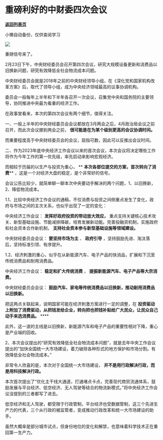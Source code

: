 # 重磅利好的中财委四次会议

[**返回列表页**](/gzh/政事堂2019)

小懒自动备份，仅供查阅学习

![](https://mmbiz.qpic.cn/mmbiz_png/rxhS23yu8cMta76ibEWdickNU0UPbM8ib3z6Cpv1nLPXEtWibtsqKeVkIq156aFoa3ROdYr233sB2X7Uk5GZUibiaUQA/640?wx_fmt=png&from;=appmsg)

重磅信号来了。

2月23日下午，中央财经委员会召开第四次会议，研究大规模设备更新和消费品以旧换新问题，研究有效降低全社会物流成本问题。

中央财经委员会就是2018年之前的中央财经领导小组，在《深化党和国家机构改革方案》后，取代了领导小组，成为中央经济领域最高的议事协调机构。

委员会一般每年上半年和下半年各召开一次会议，召集党中央和国务院的主要领导，协同推进中央最为看重的经济工作。

在政事堂看来，本次的第四次会议有两个细节，值得关注。

一、一般上半年的中央财经委员会会议都放在3月两会之后，4月政治局会议之前召开，而此次会议挪到两会之前， **很可能是在为某个级别更高的会议协调时间。**

而重要程度高于中央财经委员会的会议，屈指可数，因此可以反推出会议时间。

二、作为2023年底中央经济工作会议以来的首次会议，本次会议将决定哪些工作将作为今年工作的第一优先级，率先启动来影响宏观经济。

而相较于历届的以生产与投资为重心， ** **本次各部位提交的方案，首次转向了消费**** ，这是一个对经济大盘的稳定，是个非常好的信号。

  

会议公告比较少，就简单聊一聊本次中央要动手解决的两个问题，1、以旧换新，2、降低物流成本。

1.1、比较中央经济工作会议的通稿，不仅消费与投资之间侧重点发生了变化，政府与市场之间的主次关系，也似乎出现了一定的变化：  

中央经济工作会议： **发挥好政府投资的带动放大效应，**
重点支持关键核心技术攻关、新型基础设施、节能减排降碳，培育发展新动能。完善投融资机制，实施政府和社会资本合作新机制，
**支持社会资本参与新型基础设施等领域建设。**

中央财经委员会会议： **要坚持市场为主** 、 **政府引导** ，坚持鼓励先进、淘汰落后，坚持标准引领、有序提升。

1.2、经济刺激的重心，似乎在从新能源汽车、电子产品的快消品，扩展和下沉至传统消费品和耐用消费品。

中央经济工作会议： **稳定和扩大传统消费** ， **提振新能源汽车、电子产品等大宗消费。**

中央财经委员会会议： **鼓励汽车、家电等传统消费品以旧换新，推动耐用消费品以旧换新。**

把这两点关联起来，说明国家可能在经济刺激方案进行一定的调整，在
**投资驱动上附加了消费驱动，从把钱发给企业，转向把也把钱补贴给广大民众，让民众自己动手来选消费品。** ****

此外，这一波的主线是以旧换新，新能源汽车和电子产品的重要性相对下降，重心是产业端的回收。

2、本次会议提出的“研究有效降低全社会物流成本问题”，就是去年中央工作会议提出的“加快全国统一大市场建设，着力破除各种形式的地方保护和市场分割。有效降低全社会物流成本。”

非常令人欣喜的是，本次对于全国统一大市场建设， **并不是用行政解决行政，而是用科技解决行政。**

本次首次提出了“优化主干线大通道，打通堵点卡点，完善现代商贸流通体系，鼓励发展与平台经济、低空经济、无人驾驶等结合的物流新模式。”将中央经济工作会议没提到的三者都写了进去。  

低空经济和无人驾驶，都受限于行政管制，平台经济也受数据管制，这三个先进生产力的代表，三个从行政的被监管者，变成推动行政改革和统一大市场建设的助手。

虽然大概率是部分城市试点，但身份地位的变化和解禁，也意味着科学技术正在重回第一生产力。

